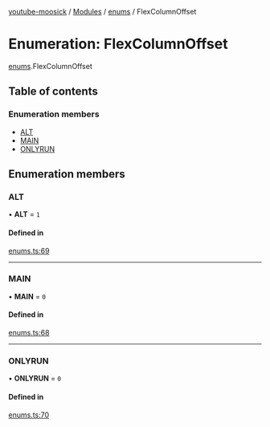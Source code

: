 [youtube-moosick](../README.md) / [Modules](../modules.md) / [enums](../modules/enums.md) / FlexColumnOffset

# Enumeration: FlexColumnOffset

[enums](../modules/enums.md).FlexColumnOffset

## Table of contents

### Enumeration members

- [ALT](enums.FlexColumnOffset.md#alt)
- [MAIN](enums.FlexColumnOffset.md#main)
- [ONLYRUN](enums.FlexColumnOffset.md#onlyrun)

## Enumeration members

### ALT

• **ALT** = `1`

#### Defined in

[enums.ts:69](https://github.com/EvasiveXkiller/youtube-moosick/blob/7f55a5e/src/enums.ts#L69)

___

### MAIN

• **MAIN** = `0`

#### Defined in

[enums.ts:68](https://github.com/EvasiveXkiller/youtube-moosick/blob/7f55a5e/src/enums.ts#L68)

___

### ONLYRUN

• **ONLYRUN** = `0`

#### Defined in

[enums.ts:70](https://github.com/EvasiveXkiller/youtube-moosick/blob/7f55a5e/src/enums.ts#L70)
